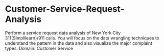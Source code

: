 # Customer-Service-Request-Analysis
Perform a service request data analysis of New York City 311(Simplilearn)/911 calls. You will focus on the data wrangling techniques to understand the pattern in the data and also visualize the major complaint types. Domain: Customer Service
